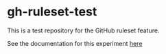# gh-ruleset-test

This is a test repository for the GitHub ruleset feature.

See the documentation for this experiment [here](https://findy-network.github.io/blog/2024/03/27/managing-github-branch-protections/)
